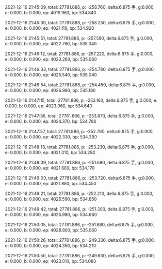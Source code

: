 2021-12-16 21:45:09, total: 27781.886, p: -258.760, delta:6.875 手, g:0.000, e: 0.000, b: 0.000, ep: 4019.960, bp: 534.840

2021-12-16 21:45:30, total: 27781.886, p: -258.250, delta:6.875 手, g:0.000, e: 0.000, b: 0.000, ep: 4021.110, bp: 534.920

2021-12-16 21:45:51, total: 27781.886, p: -257.560, delta:6.875 手, g:0.000, e: 0.000, b: 0.000, ep: 4022.760, bp: 535.040

2021-12-16 21:46:12, total: 27781.886, p: -257.220, delta:6.875 手, g:0.000, e: 0.000, b: 0.000, ep: 4023.260, bp: 535.060

2021-12-16 21:46:33, total: 27781.886, p: -254.780, delta:6.875 手, g:0.000, e: 0.000, b: 0.000, ep: 4025.540, bp: 535.040

2021-12-16 21:46:54, total: 27781.886, p: -254.450, delta:6.875 手, g:0.000, e: 0.000, b: 0.000, ep: 4026.990, bp: 535.180

2021-12-16 21:47:15, total: 27781.886, p: -253.160, delta:6.875 手, g:0.000, e: 0.000, b: 0.000, ep: 4023.960, bp: 534.640

2021-12-16 21:47:36, total: 27781.886, p: -253.870, delta:6.875 手, g:0.000, e: 0.000, b: 0.000, ep: 4024.370, bp: 534.780

2021-12-16 21:47:57, total: 27781.886, p: -252.790, delta:6.875 手, g:0.000, e: 0.000, b: 0.000, ep: 4022.330, bp: 534.390

2021-12-16 21:48:18, total: 27781.886, p: -253.230, delta:6.875 手, g:0.000, e: 0.000, b: 0.000, ep: 4021.010, bp: 534.280

2021-12-16 21:48:39, total: 27781.886, p: -251.680, delta:6.875 手, g:0.000, e: 0.000, b: 0.000, ep: 4021.680, bp: 534.170

2021-12-16 21:49:00, total: 27781.886, p: -253.720, delta:6.875 手, g:0.000, e: 0.000, b: 0.000, ep: 4021.880, bp: 534.450

2021-12-16 21:49:21, total: 27781.886, p: -252.210, delta:6.875 手, g:0.000, e: 0.000, b: 0.000, ep: 4026.590, bp: 534.850

2021-12-16 21:49:42, total: 27781.886, p: -251.300, delta:6.875 手, g:0.000, e: 0.000, b: 0.000, ep: 4025.980, bp: 534.660

2021-12-16 21:50:05, total: 27781.886, p: -251.680, delta:6.875 手, g:0.000, e: 0.000, b: 0.000, ep: 4028.800, bp: 535.060

2021-12-16 21:50:26, total: 27781.886, p: -249.330, delta:6.875 手, g:0.000, e: 0.000, b: 0.000, ep: 4024.350, bp: 534.210

2021-12-16 21:50:50, total: 27781.886, p: -249.630, delta:6.875 手, g:0.000, e: 0.000, b: 0.000, ep: 4023.010, bp: 534.080